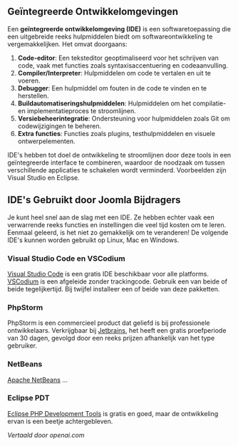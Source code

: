 <!-- Filename: IDEs / Display title: IDEs -->

## Geïntegreerde Ontwikkelomgevingen

Een **geïntegreerde ontwikkelomgeving (IDE)** is een softwaretoepassing die een uitgebreide reeks hulpmiddelen biedt om softwareontwikkeling te vergemakkelijken. Het omvat doorgaans:

1. **Code-editor**: Een teksteditor geoptimaliseerd voor het schrijven van code, vaak met functies zoals syntaxisaccentuering en codeaanvulling.
2. **Compiler/Interpreter**: Hulpmiddelen om code te vertalen en uit te voeren.
3. **Debugger**: Een hulpmiddel om fouten in de code te vinden en te herstellen.
4. **Buildautomatiseringshulpmiddelen**: Hulpmiddelen om het compilatie- en implementatieproces te stroomlijnen.
5. **Versiebeheerintegratie**: Ondersteuning voor hulpmiddelen zoals Git om codewijzigingen te beheren.
6. **Extra functies**: Functies zoals plugins, testhulpmiddelen en visuele ontwerpelementen.

IDE's hebben tot doel de ontwikkeling te stroomlijnen door deze tools in een geïntegreerde interface te combineren, waardoor de noodzaak om tussen verschillende applicaties te schakelen wordt verminderd. Voorbeelden zijn Visual Studio en Eclipse.

## IDE's Gebruikt door Joomla Bijdragers

Je kunt heel snel aan de slag met een IDE. Ze hebben echter vaak een verwarrende reeks functies en instellingen die veel tijd kosten om te leren. Eenmaal geleerd, is het niet zo gemakkelijk om te veranderen! De volgende IDE's kunnen worden gebruikt op Linux, Mac en Windows.

### Visual Studio Code en VSCodium

[Visual Studio Code](https://code.visualstudio.com/) is een gratis IDE beschikbaar voor alle platforms. [VSCodium](https://vscodium.com/) is een afgeleide zonder trackingcode. Gebruik een van beide of beide tegelijkertijd. Bij twijfel installeer een of beide van deze pakketten.

### PhpStorm

PhpStorm is een commercieel product dat geliefd is bij professionele ontwikkelaars. Verkrijgbaar bij [Jetbrains](https://www.jetbrains.com/phpstorm/), het heeft een gratis proefperiode van 30 dagen, gevolgd door een reeks prijzen afhankelijk van het type gebruiker.

### NetBeans

[Apache NetBeans](https://netbeans.apache.org/front/main/index.html) ...

### Eclipse PDT

[Eclipse PHP Development Tools](https://eclipse.dev/pdt/) is gratis en goed, maar de ontwikkeling ervan is een beetje achtergebleven.

*Vertaald door openai.com*

